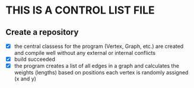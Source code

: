 # THIS IS A CONTROL LIST FILE

## Create a repository

- [x] the central classess for the program (Vertex, Graph, etc.) are created and compile well without any external or internal conflicts
- [x] build succeeded
- [x] the program creates a list of all edges in a graph and calculates the weights (lengths) based on positions each vertex is randomly assigned (x and y)
